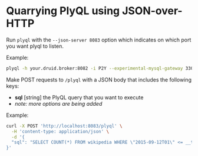 # Quarrying PlyQL using JSON-over-HTTP

Run `plyql` with the `--json-server 8083` option which indicates on which port you want plyql to listen.
                   
Example:
                                      
```bash
plyql -h your.druid.broker:8082 -i P2Y --experimental-mysql-gateway 3307
```

Make POST requests to `/plyql` with a JSON body that includes the following keys:

  * **sql** [string] the PlyQL query that you want to execute
  * *note: more options are being added*  
  
Example:
  
```bash
curl -X POST 'http://localhost:8083/plyql' \
  -H 'content-type: application/json' \
  -d '{
  "sql": "SELECT COUNT(*) FROM wikipedia WHERE \"2015-09-12T01\" <= __time AND __time < \"2015-09-12T02\""
}'
```
